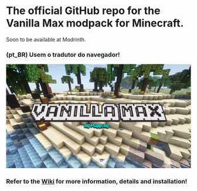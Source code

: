 # The official GitHub repo for the Vanilla Max modpack for Minecraft.

Soon to be available at Modrinth.

### (pt_BR) Usem o tradutor do navegador!

![Splash](https://github.com/psygreg/vanilla-max-minecraft/blob/1615cb13c8ef25fab6cebd8f65f9e90a40af6b61/images/background.png)

### Refer to the [Wiki](https://github.com/psygreg/vanilla-max-minecraft/wiki) for more information, details and installation!
